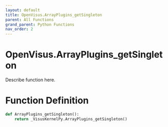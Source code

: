 ```yaml
---
layout: default
title: OpenVisus.ArrayPlugins_getSingleton
parent: All Functions
grand_parent: Python Functions
nav_order: 2
---
```


# OpenVisus.ArrayPlugins_getSingleton

Describe function here.

# Function Definition

```python
def ArrayPlugins_getSingleton():
    return _VisusKernelPy.ArrayPlugins_getSingleton()
```